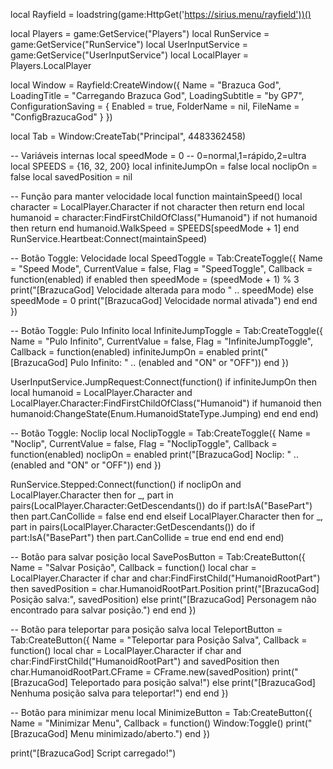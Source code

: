 local Rayfield = loadstring(game:HttpGet('https://sirius.menu/rayfield'))()

local Players = game:GetService("Players")
local RunService = game:GetService("RunService")
local UserInputService = game:GetService("UserInputService")
local LocalPlayer = Players.LocalPlayer

local Window = Rayfield:CreateWindow({
    Name = "Brazuca God",
    LoadingTitle = "Carregando Brazuca God",
    LoadingSubtitle = "by GP7",
    ConfigurationSaving = {
        Enabled = true,
        FolderName = nil,
        FileName = "ConfigBrazucaGod"
    }
})

local Tab = Window:CreateTab("Principal", 4483362458)

-- Variáveis internas
local speedMode = 0 -- 0=normal,1=rápido,2=ultra
local SPEEDS = {16, 32, 200}
local infiniteJumpOn = false
local noclipOn = false
local savedPosition = nil

-- Função para manter velocidade
local function maintainSpeed()
    local character = LocalPlayer.Character
    if not character then return end
    local humanoid = character:FindFirstChildOfClass("Humanoid")
    if not humanoid then return end
    humanoid.WalkSpeed = SPEEDS[speedMode + 1]
end
RunService.Heartbeat:Connect(maintainSpeed)

-- Botão Toggle: Velocidade
local SpeedToggle = Tab:CreateToggle({
    Name = "Speed Mode",
    CurrentValue = false,
    Flag = "SpeedToggle",
    Callback = function(enabled)
        if enabled then
            speedMode = (speedMode + 1) % 3
            print("[BrazucaGod] Velocidade alterada para modo " .. speedMode)
        else
            speedMode = 0
            print("[BrazucaGod] Velocidade normal ativada")
        end
    end
})

-- Botão Toggle: Pulo Infinito
local InfiniteJumpToggle = Tab:CreateToggle({
    Name = "Pulo Infinito",
    CurrentValue = false,
    Flag = "InfiniteJumpToggle",
    Callback = function(enabled)
        infiniteJumpOn = enabled
        print("[BrazucaGod] Pulo Infinito: " .. (enabled and "ON" or "OFF"))
    end
})

UserInputService.JumpRequest:Connect(function()
    if infiniteJumpOn then
        local humanoid = LocalPlayer.Character and LocalPlayer.Character:FindFirstChildOfClass("Humanoid")
        if humanoid then
            humanoid:ChangeState(Enum.HumanoidStateType.Jumping)
        end
    end
end)

-- Botão Toggle: Noclip
local NoclipToggle = Tab:CreateToggle({
    Name = "Noclip",
    CurrentValue = false,
    Flag = "NoclipToggle",
    Callback = function(enabled)
        noclipOn = enabled
        print("[BrazucaGod] Noclip: " .. (enabled and "ON" or "OFF"))
    end
})

RunService.Stepped:Connect(function()
    if noclipOn and LocalPlayer.Character then
        for _, part in pairs(LocalPlayer.Character:GetDescendants()) do
            if part:IsA("BasePart") then
                part.CanCollide = false
            end
        end
    elseif LocalPlayer.Character then
        for _, part in pairs(LocalPlayer.Character:GetDescendants()) do
            if part:IsA("BasePart") then
                part.CanCollide = true
            end
        end
    end
end)

-- Botão para salvar posição
local SavePosButton = Tab:CreateButton({
    Name = "Salvar Posição",
    Callback = function()
        local char = LocalPlayer.Character
        if char and char:FindFirstChild("HumanoidRootPart") then
            savedPosition = char.HumanoidRootPart.Position
            print("[BrazucaGod] Posição salva:", savedPosition)
        else
            print("[BrazucaGod] Personagem não encontrado para salvar posição.")
        end
    end
})

-- Botão para teleportar para posição salva
local TeleportButton = Tab:CreateButton({
    Name = "Teleportar para Posição Salva",
    Callback = function()
        local char = LocalPlayer.Character
        if char and char:FindFirstChild("HumanoidRootPart") and savedPosition then
            char.HumanoidRootPart.CFrame = CFrame.new(savedPosition)
            print("[BrazucaGod] Teleportado para posição salva!")
        else
            print("[BrazucaGod] Nenhuma posição salva para teleportar!")
        end
    end
})

-- Botão para minimizar menu
local MinimizeButton = Tab:CreateButton({
    Name = "Minimizar Menu",
    Callback = function()
        Window:Toggle()
        print("[BrazucaGod] Menu minimizado/aberto.")
    end
})

print("[BrazucaGod] Script carregado!")